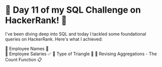 # 🚀 Day 11 of my SQL Challenge on HackerRank! 🚀

I've been diving deep into SQL and today I tackled some foundational queries on HackerRank. Here's what I achieved:
    
🔸 Employee Names 🔗                                                                   
🔸 Employee Salaries ✅
🔸 Type of Triangle 🌟
🔸 Revising Aggregations - The Count Function 📋
